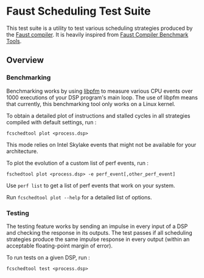 Faust Scheduling Test Suite
===========================

This test suite is a utility to test various scheduling strategies produced by the [Faust
compiler][1]. It is heavily inspired from [Faust Compiler Benchmark Tools][2].



Overview
--------

### Benchmarking

Benchmarking works by using [libpfm][3] to measure various CPU events over 1000 executions of your
DSP program's main loop. The use of libpfm means that currently, this benchmarking tool only works
on a Linux kernel.


To obtain a detailed plot of instructions and stalled cycles in all strategies compiled with
default settings, run :

```
fcschedtool plot <process.dsp>
```

This mode relies on Intel Skylake events that might not be available for your architecture.


To plot the evolution of a custom list of perf events, run :

```
fschedtool plot <process.dsp> -e perf_event[,other_perf_event]
```

Use `perf list` to get a list of perf events that work on your system.

Run `fcschedtool plot --help` for a detailed list of options.


### Testing

The testing feature works by sending an impulse in every input of a DSP and checking the response in
its outputs. The test passes if all scheduling strategies produce the same impulse response in every
output (within an acceptable floating-point margin of error).

To run tests on a given DSP, run :

```
fcschedtool test <process.dsp>
```



[1]: https://github.com/grame-cncm/faust
[2]: https://github.com/orlarey/faustcompilerbenchtool
[3]: https://perfmon2.sourceforge.net/

<!-- vim: set tw=100 -->
